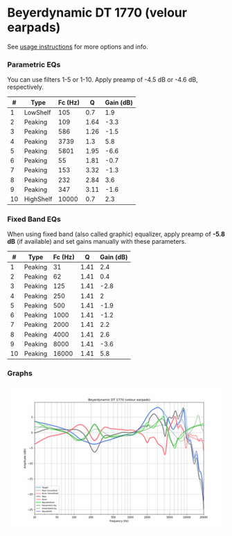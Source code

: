 # Beyerdynamic DT 1770 (velour earpads)
See [usage instructions](https://github.com/jaakkopasanen/AutoEq#usage) for more options and info.

### Parametric EQs
You can use filters 1-5 or 1-10. Apply preamp of -4.5 dB or -4.6 dB, respectively.

|   # | Type      |   Fc (Hz) |    Q |   Gain (dB) |
|-----|-----------|-----------|------|-------------|
|   1 | LowShelf  |       105 | 0.7  |         1.9 |
|   2 | Peaking   |       109 | 1.64 |        -3.3 |
|   3 | Peaking   |       586 | 1.26 |        -1.5 |
|   4 | Peaking   |      3739 | 1.3  |         5.8 |
|   5 | Peaking   |      5801 | 1.95 |        -6.6 |
|   6 | Peaking   |        55 | 1.81 |        -0.7 |
|   7 | Peaking   |       153 | 3.32 |        -1.3 |
|   8 | Peaking   |       232 | 2.84 |         3.6 |
|   9 | Peaking   |       347 | 3.11 |        -1.6 |
|  10 | HighShelf |     10000 | 0.7  |         2.3 |

### Fixed Band EQs
When using fixed band (also called graphic) equalizer, apply preamp of **-5.8 dB** (if available) and set gains manually with these parameters.

|   # | Type    |   Fc (Hz) |    Q |   Gain (dB) |
|-----|---------|-----------|------|-------------|
|   1 | Peaking |        31 | 1.41 |         2.4 |
|   2 | Peaking |        62 | 1.41 |         0.4 |
|   3 | Peaking |       125 | 1.41 |        -2.8 |
|   4 | Peaking |       250 | 1.41 |         2   |
|   5 | Peaking |       500 | 1.41 |        -1.9 |
|   6 | Peaking |      1000 | 1.41 |        -1.2 |
|   7 | Peaking |      2000 | 1.41 |         2.2 |
|   8 | Peaking |      4000 | 1.41 |         2.6 |
|   9 | Peaking |      8000 | 1.41 |        -3.6 |
|  10 | Peaking |     16000 | 1.41 |         5.8 |

### Graphs
![](./Beyerdynamic%20DT%201770%20(velour%20earpads).png)
